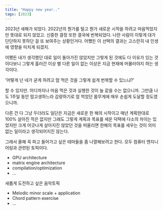 ```yaml
---
title: "Happy new year.."
tags: [2023]
---
```


2023년 새해가 되었다. 2022년의 뭔가를 털고 뭔가 새로운 시작을 하려고 마음먹었지만 뜻대로 되지 않았고. 신중한 결정 또한 결국에 번복되었다. 나란 사람이 이렇게 대가 단단하지 못하단 걸 또 보여주는 상황인거다. 어쨌든 이 선택의 결과는 고스란히 내 인생에 영향을 미치게 되겠지.

어쨌든 내가 생각했던 대로 일이 돌아가진 않았지만 그렇게 된 것에도 다 이유가 있는 것이다보니 그렇게 흘러간 이상 별 다른 일이 없는 이상은 지금 현재에 머물러야지 하는 생각이다.

'어떻게 넌 네가 굳게 하려고 맘 먹은 것을 그렇게 쉽게 번복할 수 있느냐?'

할 수 있지만. 어디까지나 마음 먹은 것과 실행한 것이 늘 같을 수는 없으니까. 그만큼 나도 1주일 동안 맘고생하느라 감량하기로 맘 먹었던 몸무게에 매우 손쉽게 도달할 정도였으니까.

다른 건 다 그냥 두더라도 일단은 지금은 새로운 한 해의 시작이고 매년 계획한대로 100% 살아진 적은 없지만 그래도 그렇게 계획과 목표를 세운 덕택에 다소의 차이는 있었지만 크게 어긋나게 살아지진 않았던 것을 떠올리면 한해의 목표를 세우는 것이 의미없는 일이라고 생각되어지진 않는다.

그래서 올해 꼭 파고 들어가고 싶은 테마들을 좀 나열해보려고 한다. 모두 컴퓨터 엔지니어링과 관련된 토픽이다. 

- GPU architecture
- matrix engine architecture
- compilation/optimization
- ...

새롭게 도전하고 싶은 음악토픽

- Melodic minor scale + application
- Chord pattern exercise
- ...
